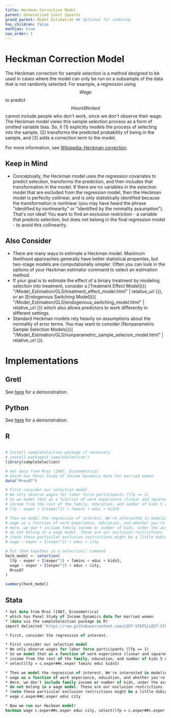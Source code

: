 ```yaml
---
title: Heckman Correction Model
parent: Generalised Least Squares
grand_parent: Model Estimation ## Optional for indexing
has_children: false
mathjax: true
nav_order: 1
---
```


# Heckman Correction Model

The Heckman correction for sample selection is a method designed to be used in cases where the model can only be run on a subsample of the data that is not randomly selected. For example, a regression using $$Wage$$ to predict $$Hours Worked$$ cannot include people who don't work, since we don't observe their wage. The Heckman model views this sample selection process as a form of omitted variable bias. So, it (1) explicitly models the process of selecting into the sample, (2) transforms the predicted probability of being in the sample, and (3) adds a correction term to the model.

For more information, see [Wikipedia: Heckman correction](https://en.wikipedia.org/wiki/Heckman_correction).

## Keep in Mind

- Conceptually, the Heckman model uses the regression covariates to predict selection, transforms the prediction, and then includes that transformation in the model. If there are no variables in the selection model that are excluded from the regression model, then the Heckman model is perfectly collinear, and is only statistically identified because the transformation is nonlinear (you may have heard the phrase "identified by nonlinearity" or "identified by the normality assumption"). That's not ideal! You want to find an exclusion restriction - a variable that predicts selection, but does not belong in the final regression model - to avoid this collinearity.

## Also Consider

- There are many ways to estimate a Heckman model. Maximum likelihood approaches generally have better statistical properties, but two-stage models are computationally simpler. Often you can look in the options of your Heckman estimator command to select an estimation method.
- If your goal is to estimate the effect of a binary treatment by modeling selection into treatment, consider a [Treatment Effect Model]({{ "/Model_Estimation/GLS/treatment_effect_model.html" | relative_url }}), or an [Endogenous Switching Model]({{ "/Model_Estimation/GLS/endogenous_switching_model.html" | relative_url }}) which also allows predictors to work differently in different settings.
- Standard Heckman models rely heavily on assumptions about the normality of error terms. You may want to consider [Nonparametric Sample Selection Models]({{ "/Model_Estimation/GLS/nonparametric_sample_selecion_model.html" | relative_url }}).

# Implementations

## Gretl

See [here](http://www.eco.uc3m.es/~ricmora/MICCUA/materials/S25T44_English_handout.pdf) for a demonstration.

## Python

See [here](https://rlhick.people.wm.edu/stories/econ_407_notes_heckman.html) for a demonstration.

## R

```r

# Install sampleSelection package if necessary
# install.packages('sampleSelection')
library(sampleSelection)

# Get data from Mroz (1987, Econometrica)
# which has Panel Study of Income Dynamics data for married women
data("Mroz87")

# First consider our selection model
# We only observe wages for labor force participants (lfp == 1)
# So we model that as a function of work experience (linear and squared),
# income from the rest of the family, education, and number of kids 5 or younger.
# lfp ~ exper + I(exper^2) + faminc + educ + kids5

# Then we model the regression of interest. We're interested in modeling
# wage as a function of work experience, education, and whether you're in a city
# Here, we don't include family income or number of kids, under the assumption that they
# do not belong in a wage model. These are our exclusion restrictions
# (note these particular exclusion restrictions might be a little dubious! But hey, this paper's from 1987.)
# wage ~ exper + I(exper^2) + educ + city

# Put them together in a selection() command
heck_model <- selection(
  lfp ~ exper + I(exper^2) + faminc + educ + kids5,
  wage ~ exper + I(exper^2) + educ + city,
  Mroz87
)

summary(heck_model)
```

## Stata

```stata
* Get data from Mroz (1987, Econometrica)
* which has Panel Study of Income Dynamics data for married women
* (data via the sampleSelection package in R)
import delimited "https://raw.githubusercontent.com/LOST-STATS/LOST-STATS.github.io/master/Estimation/Data/Heckman_Correction_Model/Mroz87.csv", clear

* First, consider the regression of interest.

* First consider our selection model
* We only observe wages for labor force participants (lfp == 1)
* So we model that as a function of work experience (linear and squared),
* income from the rest of the family, education, and number of kids 5 or younger.
* select(lfp = c.exper##c.exper faminc educ kids5)

* Then we model the regression of interest. We're interested in modeling
* wage as a function of work experience, education, and whether you're in a city
* Here, we don't include family income or number of kids, under the assumption that they
* do not belong in a wage model. These are our exclusion restrictions
* (note these particular exclusion restrictions might be a little dubious! But hey, 1987.)
* wage c.exper##c.exper educ city

* Now we run our Heckman model!
heckman wage c.exper##c.exper educ city, select(lfp = c.exper##c.exper faminc educ kids5)
```
